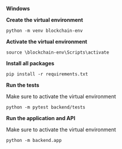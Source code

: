 **Windows**

**Create the virtual environment**

```
python -m venv blockchain-env
```

**Activate the virtual environment**

```
source \blockchain-env\Scripts\activate
```

**Install all packages**

```
pip install -r requirements.txt
```

**Run the tests**

Make sure to activate the virtual environment
```
python -m pytest backend/tests
```

**Run the application and API**

Make sure to activate the virtual environment
```
python -m backend.app
```